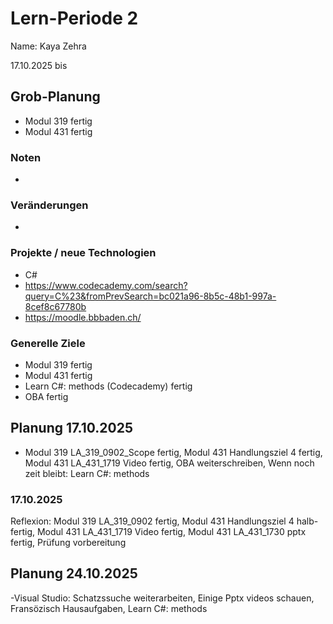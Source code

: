 # Lern-Periode 2
Name: Kaya Zehra
 
17.10.2025 bis 
 
## Grob-Planung
-  Modul 319 fertig
-  Modul 431 fertig

### Noten
-
 
### Veränderungen
-
 
### Projekte / neue Technologien
-  C#
-  https://www.codecademy.com/search?query=C%23&fromPrevSearch=bc021a96-8b5c-48b1-997a-8cef8c67780b
-  https://moodle.bbbaden.ch/
 
### Generelle Ziele
-  Modul 319 fertig
-  Modul 431 fertig
- Learn C#: methods (Codecademy) fertig
- OBA fertig
 
## Planung 17.10.2025
- Modul 319 LA_319_0902_Scope fertig, Modul 431 Handlungsziel 4 fertig, Modul 431 LA_431_1719 Video fertig, OBA weiterschreiben, Wenn noch zeit bleibt: Learn C#: methods 
 
### 17.10.2025
Reflexion: Modul 319 LA_319_0902 fertig, Modul 431 Handlungsziel 4 halb-fertig, Modul 431 LA_431_1719 Video fertig, Modul 431 LA_431_1730 pptx fertig, Prüfung vorbereitung

## Planung 24.10.2025
-Visual Studio: Schatzssuche weiterarbeiten, Einige Pptx videos schauen, Fransözisch Hausaufgaben, Learn C#: methods

 
